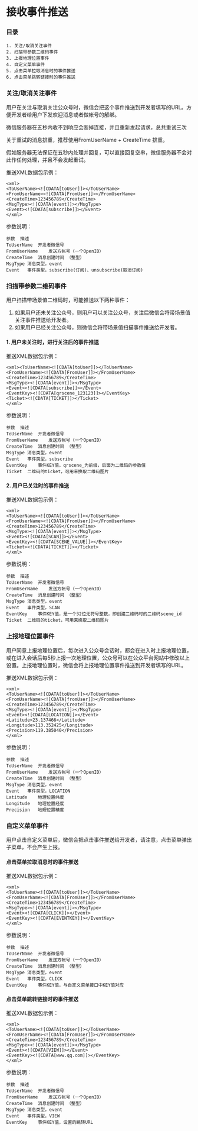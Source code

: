接收事件推送
===========

### 目录

	1. 关注/取消关注事件
	2. 扫描带参数二维码事件
	3. 上报地理位置事件
	4. 自定义菜单事件
	5. 点击菜单拉取消息时的事件推送
	6. 点击菜单跳转链接时的事件推送

### 关注/取消关注事件

用户在关注与取消关注公众号时，微信会把这个事件推送到开发者填写的URL。方便开发者给用户下发欢迎消息或者做帐号的解绑。

微信服务器在五秒内收不到响应会断掉连接，并且重新发起请求，总共重试三次

关于重试的消息排重，推荐使用FromUserName + CreateTime 排重。

假如服务器无法保证在五秒内处理并回复，可以直接回复空串，微信服务器不会对此作任何处理，并且不会发起重试。

推送XML数据包示例：

	<xml>
	<ToUserName><![CDATA[toUser]]></ToUserName>
	<FromUserName><![CDATA[FromUser]]></FromUserName>
	<CreateTime>123456789</CreateTime>
	<MsgType><![CDATA[event]]></MsgType>
	<Event><![CDATA[subscribe]]></Event>
	</xml>

参数说明：

	参数	描述
	ToUserName	开发者微信号
	FromUserName	发送方帐号（一个OpenID）
	CreateTime	消息创建时间 （整型）
	MsgType	消息类型，event
	Event	事件类型，subscribe(订阅)、unsubscribe(取消订阅)

### 扫描带参数二维码事件

用户扫描带场景值二维码时，可能推送以下两种事件：

1. 如果用户还未关注公众号，则用户可以关注公众号，关注后微信会将带场景值关注事件推送给开发者。
2. 如果用户已经关注公众号，则微信会将带场景值扫描事件推送给开发者。

#### 1. 用户未关注时，进行关注后的事件推送

推送XML数据包示例：

	<xml><ToUserName><![CDATA[toUser]]></ToUserName>
	<FromUserName><![CDATA[FromUser]]></FromUserName>
	<CreateTime>123456789</CreateTime>
	<MsgType><![CDATA[event]]></MsgType>
	<Event><![CDATA[subscribe]]></Event>
	<EventKey><![CDATA[qrscene_123123]]></EventKey>
	<Ticket><![CDATA[TICKET]]></Ticket>
	</xml>

参数说明：

	参数	描述
	ToUserName	开发者微信号
	FromUserName	发送方帐号（一个OpenID）
	CreateTime	消息创建时间 （整型）
	MsgType	消息类型，event
	Event	事件类型，subscribe
	EventKey	事件KEY值，qrscene_为前缀，后面为二维码的参数值
	Ticket	二维码的ticket，可用来换取二维码图片

#### 2. 用户已关注时的事件推送

推送XML数据包示例：

	<xml>
	<ToUserName><![CDATA[toUser]]></ToUserName>
	<FromUserName><![CDATA[FromUser]]></FromUserName>
	<CreateTime>123456789</CreateTime>
	<MsgType><![CDATA[event]]></MsgType>
	<Event><![CDATA[SCAN]]></Event>
	<EventKey><![CDATA[SCENE_VALUE]]></EventKey>
	<Ticket><![CDATA[TICKET]]></Ticket>
	</xml>

参数说明：

	参数	描述
	ToUserName	开发者微信号
	FromUserName	发送方帐号（一个OpenID）
	CreateTime	消息创建时间 （整型）
	MsgType	消息类型，event
	Event	事件类型，SCAN
	EventKey	事件KEY值，是一个32位无符号整数，即创建二维码时的二维码scene_id
	Ticket	二维码的ticket，可用来换取二维码图片

### 上报地理位置事件

用户同意上报地理位置后，每次进入公众号会话时，都会在进入时上报地理位置，或在进入会话后每5秒上报一次地理位置，公众号可以在公众平台网站中修改以上设置。上报地理位置时，微信会将上报地理位置事件推送到开发者填写的URL。

推送XML数据包示例：

	<xml>
	<ToUserName><![CDATA[toUser]]></ToUserName>
	<FromUserName><![CDATA[fromUser]]></FromUserName>
	<CreateTime>123456789</CreateTime>
	<MsgType><![CDATA[event]]></MsgType>
	<Event><![CDATA[LOCATION]]></Event>
	<Latitude>23.137466</Latitude>
	<Longitude>113.352425</Longitude>
	<Precision>119.385040</Precision>
	</xml>

参数说明：

	参数	描述
	ToUserName	开发者微信号
	FromUserName	发送方帐号（一个OpenID）
	CreateTime	消息创建时间 （整型）
	MsgType	消息类型，event
	Event	事件类型，LOCATION
	Latitude	地理位置纬度
	Longitude	地理位置经度
	Precision	地理位置精度

### 自定义菜单事件

用户点击自定义菜单后，微信会把点击事件推送给开发者，请注意，点击菜单弹出子菜单，不会产生上报。

#### 点击菜单拉取消息时的事件推送

推送XML数据包示例：

	<xml>
	<ToUserName><![CDATA[toUser]]></ToUserName>
	<FromUserName><![CDATA[FromUser]]></FromUserName>
	<CreateTime>123456789</CreateTime>
	<MsgType><![CDATA[event]]></MsgType>
	<Event><![CDATA[CLICK]]></Event>
	<EventKey><![CDATA[EVENTKEY]]></EventKey>
	</xml>

参数说明：

	参数	描述
	ToUserName	开发者微信号
	FromUserName	发送方帐号（一个OpenID）
	CreateTime	消息创建时间 （整型）
	MsgType	消息类型，event
	Event	事件类型，CLICK
	EventKey	事件KEY值，与自定义菜单接口中KEY值对应

#### 点击菜单跳转链接时的事件推送

推送XML数据包示例：

	<xml>
	<ToUserName><![CDATA[toUser]]></ToUserName>
	<FromUserName><![CDATA[FromUser]]></FromUserName>
	<CreateTime>123456789</CreateTime>
	<MsgType><![CDATA[event]]></MsgType>
	<Event><![CDATA[VIEW]]></Event>
	<EventKey><![CDATA[www.qq.com]]></EventKey>
	</xml>

参数说明：

	参数	描述
	ToUserName	开发者微信号
	FromUserName	发送方帐号（一个OpenID）
	CreateTime	消息创建时间 （整型）
	MsgType	消息类型，event
	Event	事件类型，VIEW
	EventKey	事件KEY值，设置的跳转URL
